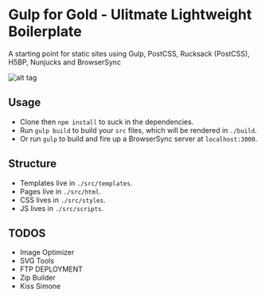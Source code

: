 # Gulp for Gold - Ulitmate Lightweight Boilerplate
A starting point for static sites using Gulp, PostCSS, Rucksack (PostCSS), H5BP, Nunjucks and BrowserSync

![alt tag](http://ahmed-badawy.com/blog/wp-content/uploads/2015/02/gulp.png)


## Usage
- Clone then `npm install` to suck in the dependencies.
- Run `gulp build` to build your `src` files, which will be rendered in `./build`.
- Or run `gulp` to build and fire up a BrowserSync server at `localhost:3000`.

## Structure
- Templates live in `./src/templates`.
- Pages live in `./src/html`.
- CSS lives in `./src/styles`.
- JS lives in `./src/scripts`.


## TODOS
- Image Optimizer
- SVG Tools
- FTP DEPLOYMENT
- Zip Builder
- Kiss Simone


